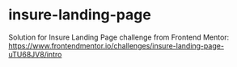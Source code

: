 # insure-landing-page
 Solution for Insure Landing Page challenge from Frontend Mentor: https://www.frontendmentor.io/challenges/insure-landing-page-uTU68JV8/intro
